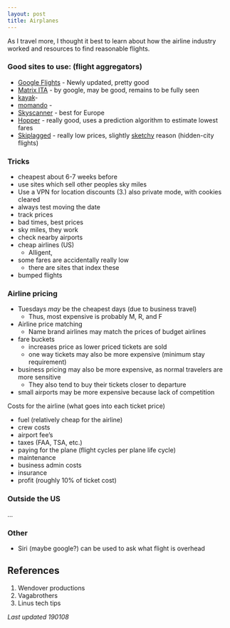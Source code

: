 ```yaml
---
layout: post
title: Airplanes
---
```


As I travel more, I thought it best to learn about how the airline industry worked and resources to find reasonable flights. 

### Good sites to use: (flight aggregators)
* [Google Flights](https://www.google.com/flights?hl=en) - Newly updated, pretty good
* [Matrix ITA](https://matrix.itasoftware.com/) - by google, may be good, remains to be fully seen
* [kayak]()- 
* [momando]() - 
* [Skyscanner](https://www.skyscanner.com/) - best for Europe 
* [Hopper](https://www.hopper.com/) - really good, uses a prediction algorithm to estimate lowest fares
* [Skiplagged](https://skiplagged.com/) - really low prices, slightly [sketchy](https://www.travelandleisure.com/travel-tips/hidden-city-ticketing-consequences) reason (hidden-city flights)

### Tricks
* cheapest about 6-7 weeks before 
* use sites which sell other peoples sky miles
* Use a VPN for location discounts (3.)
    also private mode, with cookies cleared
* always test moving the date
* track prices
* bad times, best prices
* sky miles, they work
* check nearby airports
* cheap airlines (US)
    * Alligent, 
* some fares are accidentally really low
    * there are sites that index these
* bumped flights



### Airline pricing

* Tuesdays *may* be the cheapest days (due to business travel)
    * Thus, most expensive is probably M, R, and F
* Airline price matching 
    * Name brand airlines may match the prices of budget airlines
* fare buckets
    * increases price as lower priced tickets are sold
    * one way tickets may also be more expensive (minimum stay requirement)
* business pricing may also be more expensive, as normal travelers are more sensitive
    * They also tend to buy their tickets closer to departure
* small airports may be more expensive because lack of competition

Costs for the airline (what goes into each ticket price)

* fuel (relatively cheap for the airline)
* crew costs
* airport fee’s
* taxes (FAA, TSA, etc.)
* paying for the plane (flight cycles per plane life cycle)
* maintenance	
* business admin costs
* insurance
* profit (roughly 10% of ticket cost)

### Outside the US
…

### Other
* Siri (maybe google?) can be used to ask what flight is overhead


## References
1. Wendover productions
2. Vagabrothers
3. Linus tech tips




_Last updated 190108_







